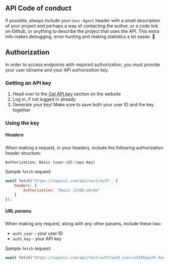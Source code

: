 ## API Code of conduct

If possible, always include your `User-Agent` header with a small description of your project and perhaps a way of contacting the author,
or a code link on Github, or anything to describe the project that uses the API.
This extra info makes debugging, error hunting and making statistics a lot easier. 🙂

## Authorization

In order to access endpoints with required authorization, you must provide your user id/name and your API authorization key.

### Getting an API key
1) Head over to the [Get API key](https://supinic.com/user/auth-key) section on the website
2) Log in, if not logged in already
3) Generate your key! Make sure to save both your user ID and the key together 

### Using the key

##### Headers
When making a request, in your headers, include the following authorization header structure:

`Authorization: Basic (user-id):(api-key)`

Sample `fetch` request:
```js
await fetch("https://supinic.com/api/test/auth", {
    headers: {
        Authorization: "Basic 12345:abcde"
    }
});
```

##### URL params
When making any request, along with any other params, include these two:
- `auth_user` - your user ID
- `auth_key` - your API key

Sample `fetch` request:
```js
await fetch("https://supinic.com/api/test/auth?auth_user=12345&auth_key=abcde");
```
